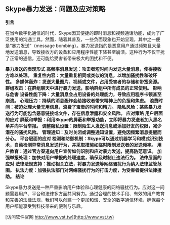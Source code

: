 ## **Skype暴力发送：问题及应对策略**
**引言**

在当今数字化通信的时代，Skype因其便捷的即时消息和视频通话功能，成为了广泛使用的沟通工具。然而，随着其普及，一些负面现象也开始显现，其中之一便是“暴力发送”（message bombing）。暴力发送指的是恶意用户通过频繁且大量地发送消息，导致接收方的设备和应用程序性能下降甚至崩溃。这种行为不仅干扰了正常的通信，还可能给受害者带来极大的困扰和不便。

**暴力发送的表现形式**
**高频率消息发送：攻击者短时间内发送大量消息，使得接收方难以处理。**
**重复性内容：大量重复相同或类似的消息，以增加骚扰性和破坏性。**
**多媒体轰炸：发送大量图片、视频或文件，占用受害者的存储和带宽资源。**
**群组攻击：在群组聊天中进行暴力发送，影响群组中所有成员的正常使用。**
**影响与危害**
**设备性能下降：大量消息会占用设备的处理能力，导致应用程序卡顿甚至崩溃。**
**心理压力：持续的消息轰炸会给接收者带来精神上的负担和焦虑。**
**浪费时间：被迫处理大量无用信息，浪费了宝贵的时间和精力。**
**隐私风险：某些暴力发送行为可能包含恶意链接或文件，存在信息泄露和安全风险。**
**应对策略**
**用户层面的应对**
**屏蔽和举报：利用Skype的屏蔽和举报功能，立即将暴力发送者加入黑名单并向平台举报。**
**调整隐私设置：限制陌生人发送消息或添加好友的权限，减少潜在的骚扰风险。**
**管理通知：及时关闭或调整通知设置，避免因频繁消息提醒而分心。**
**平台层面的应对**
**检测和防御机制：Skype可以通过机器学习和模式识别技术，自动检测异常消息发送行为，并采取措施如临时限制发送者的发送频率。**
**用户教育：通过官方渠道向用户宣传如何识别和应对暴力发送，提高防范意识。**
**加强举报处理：加快对用户举报的处理速度，确保及时制止违法行为。**
**法律层面的应对**
**法律法规支持：推动相关立法，将暴力发送等网络骚扰行为纳入法律监管范围。**
**执法力度：加强执法部门对网络骚扰行为的打击力度，为受害者提供法律援助。**
**结论**

Skype暴力发送是一种严重影响用户体验和心理健康的网络骚扰行为。应对这一问题需要用户、平台和法律多方面共同努力。通过合理的技术手段、有效的用户教育和完善的法律法规，我们可以创建一个更加和谐、安全的数字通信环境，确保每个用户都能享受到科技带来的便利与乐趣。


[访问软件官网 http://www.vst.tw](http://www.vst.tw)
